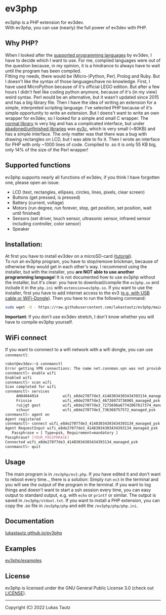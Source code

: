 # ev3php
ev3php is a PHP extension for ev3dev.
<br>
With ev3php, you can use (nearly) the full power of ev3dev with PHP.

## Why PHP?
When I looked after the [supported programming languages](https://www.ev3dev.org/docs/programming-languages) by ev3dev, I have to decide which I want to use. For me, compiled languages were out of the question because, in my opinion, it is a hindrance to always have to wait until the program has been compiled.
<br>
Fitting my needs, there would be (Micro-)Python, Perl, Prolog and Ruby. But I doesn't like the syntax of those languages/have no knowledge. First, I have used MicroPython because of it's official LEGO edition. But after a few hours I didn't feel like coding python anymore, because of it's (in my view) weird syntax. Perl would be an alternative, but it wasn't updated since 2015 and has a big library file. Then I have the idea of writing an extension for a simple, interpreted scripting language. I've selected PHP because of it's simple opportunity to write an extension. But I doens't want to write an own wrapper for ev3dev, so I looked for a simple and small C wrapper. The [normal library](https://github.com/in4lio/ev3dev-c) is very big and has a complicated interface, but under [abadoned/unfinished libraries](https://www.ev3dev.org/docs/programming-languages#out-of-date-abandoned-and-unfinished-implementations) was [ev3c](https://github.com/theZiz/ev3c), which is very small (~80KB) and has a simple interface. The only matter was that there was a bug with drawing rectangles on LCD, but I was able to fix it. Then I wrote an interface for PHP with only ~1000 lines of code. Compiled to .so it is only 55 KB big, only 14% of the size of the Perl wrapper!

## Supported functions
ev3php supports nearly all functions of ev3dev, if you think I have forgotten one, please open an issue.
- LCD (text, rectangles, ellipses, circles, lines, pixels, clear screen)
- Buttons (get pressed, is pressed)
- Battery (current, voltage)
- Motors (run degree, run forever, stop, get position, set position, wait until finished)
- Sensors (set driver, touch sensor, ultrasonic sensor, infrared sensor including controller, color sensor)
- Speaker

## Installation:
At first you have to install ev3dev on a microSD-card ([tutorial](https://www.ev3dev.org/docs/getting-started)).
<br>
To run an ev3php program, you have to stop/remove brickman, because of otherwise they would get in each other's way. I recommend using the installer, but with the installer, you **are NOT able to use another programming language**! It is not documented how to use ev3php without the installer, but it's clear: you have to download/compile the `ev3php.so` and include it in the `php.ini` with `extension=ev3php.so`.
If you want to use the installer, first you have to add internet access to the ev3 ([e.g. with USB cable or WiFi-Dongle](https://www.ev3dev.org/docs/networking)).
Then you have to run the following command:
```bash
sudo wget -O - https://raw.githubusercontent.com/lukastautz/ev3php/main/install.sh | sudo sh
```
**Important**: If you don't use ev3dev stretch, I don't know whether you will have to compile ev3php yourself.

## WiFi connect
If you want to connnect to a wifi network with a wifi dongle, you can use `connmanctl`:
```bash
robot@ev3dev:~$ connmanctl
Error getting VPN connections: The name net.connman.vpn was not provided by any
connmanctl> enable wifi
Enabled wifi
connmanctl> scan wifi
Scan completed for wifi
connmanctl> services
     AH04044914           wifi_e8de27077de3_41483034303434393134_managed_psk
     Frissie              wifi_e8de27077de3_46726973736965_managed_psk
     ruijgt gast          wifi_e8de27077de3_7275696a67742067617374_managed_psk
     schuur               wifi_e8de27077de3_736368757572_managed_psk
connmanctl> agent on
Agent registered
connmanctl> connect wifi_e8de27077de3_41483034303434393134_managed_psk
Agent RequestInput wifi_e8de27077de3_41483034303434393134_managed_psk
   Passphrase = [ Type=psk, Requirement=mandatory ]
Passphrase? [YOUR_PASSPHRASE]
Connected wifi_e8de27077de3_41483034303434393134_managed_psk
connmanctl> quit
```

## Usage
The main program is in `/ev3php/ev3.php`. If you have edited it and don't want to reboot every time.., there is a solution: Simply run `ev3` in the terminal and you will see the output of the program in the terminal. If you want to log things and doesn't want to start a ssh session every time, you can easy output to standard output, e.g. with `echo` or `printf` or similar. The output is saved in `/ev3php/stdout.txt`. If you want to install a PHP extension, you can copy the .so file in `/ev3php/php` and edit the `/ev3php/php/php.ini`.

## Documentation
[lukastautz.github.io/ev3php](https://lukastautz.github.io/ev3php)

## Examples
[ev3php/examples](https://github.com/lukastautz/ev3php/tree/main/examples)

## License
ev3php is licensed under the GNU General Public License 3.0 (check out [LICENSE](https://github.com/lukastautz/ev3php/blob/main/LICENSE)).
<hr>

Copyright (C) 2022 Lukas Tautz
